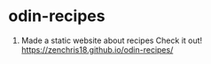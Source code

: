 # odin-recipes

1. Made a static website about recipes
Check it out!
https://zenchris18.github.io/odin-recipes/
